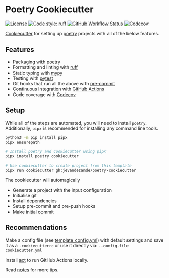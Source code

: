 # Poetry Cookiecutter
[![License](https://img.shields.io/github/license/jevandezande/poetry-cookiecutter)](https://github.com/jevandezande/poetry-cookiecutter/blob/master/LICENSE)
[![Code style: ruff](https://img.shields.io/badge/code%20style-ruff-000000.svg)](https://github.com/astral-sh/ruff)
[![GitHub Workflow Status](https://img.shields.io/github/actions/workflow/status/jevandezande/poetry-cookiecutter/test.yml?branch=master&logo=github-actions)](https://github.com/jevandezande/poetry-cookiecutter/actions/)
[![Codecov](https://img.shields.io/codecov/c/github/jevandezande/poetry-cookiecutter)](https://app.codecov.io/github/jevandezande/poetry-cookiecutter)

[Cookiecutter](https://github.com/audreyr/cookiecutter) for setting up [poetry](https://python-poetry.org/) projects with all of the below features.

## Features
- Packaging with [poetry](https://python-poetry.org/)
- Formatting and linting with [ruff](https://github.com/charliermarsh/ruff)
- Static typing with [mypy](http://mypy-lang.org/)
- Testing with [pytest](https://docs.pytest.org/en/latest/)
- Git hooks that run all the above with [pre-commit](https://pre-commit.com/)
- Continuous Integration with [GitHub Actions](https://github.com/features/actions)
- Code coverage with [Codecov](https://docs.codecov.com/docs)


## Setup
While all of the steps are automated, you will need to install `poetry`.
Additionally, `pipx` is recommended for installing any command line tools.

```sh
python3 -m pip install pipx
pipx ensurepath

# Install poetry and cookiecutter using pipx
pipx install poetry cookiecutter

# Use cookiecutter to create project from this template
pipx run cookiecutter gh:jevandezande/poetry-cookiecutter
```

The cookiecutter will automagically
- Generate a project with the input configuration
- Initialise git
- Install dependencies
- Setup pre-commit and pre-push hooks
- Make initial commit


## Recommendations
Make a config file (see [template_config.yml](template_config.yml)) with
default settings and save it as a `.cookiecutterrc` or use it directly via:
`--config-file cookiecutter.yml`

Install [act](https://github.com/nektos/act) to run GitHub Actions locally.

Read [notes](notes.md) for more tips.
